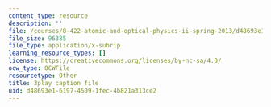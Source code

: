 ```yaml
---
content_type: resource
description: ''
file: /courses/8-422-atomic-and-optical-physics-ii-spring-2013/d48693e1619745091fec4b821a313ce2_hmAp4ASxmKs.srt
file_size: 96385
file_type: application/x-subrip
learning_resource_types: []
license: https://creativecommons.org/licenses/by-nc-sa/4.0/
ocw_type: OCWFile
resourcetype: Other
title: 3play caption file
uid: d48693e1-6197-4509-1fec-4b821a313ce2
---
```

